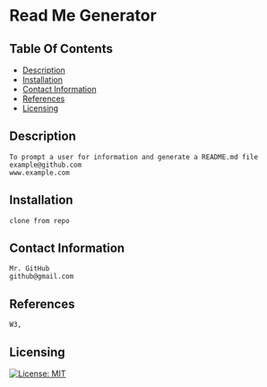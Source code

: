 
# Read Me Generator 

## Table Of Contents
- [Description](#description)
- [Installation](#installation)
- [Contact Information](#contact-information)
- [References](#references)
- [Licensing](#licensing)


## Description 
    To prompt a user for information and generate a README.md file
    example@github.com
    www.example.com


## Installation
    clone from repo


## Contact Information  
    Mr. GitHub
    github@gmail.com


## References  
    W3, 


## Licensing
[![License: MIT](https://img.shields.io/badge/License-MIT-yellow.svg)](https://opensource.org/licenses/MIT)
